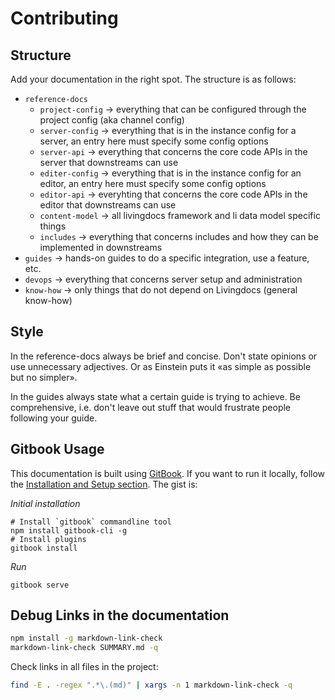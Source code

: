 # Contributing

## Structure

Add your documentation in the right spot. The structure is as follows:
- `reference-docs`
  - `project-config` -> everything that can be configured through the project config (aka channel config)
  - `server-config` -> everything that is in the instance config for a server, an entry here must specify some config options
  - `server-api` -> everything that concerns the core code APIs in the server that downstreams can use
  - `editer-config` -> everything that is in the instance config for an editor, an entry here must specify some config options
  - `editor-api` -> everyhting that concerns the core code APIs in the editor that downstreams can use
  - `content-model` -> all livingdocs framework and li data model specific things
  - `includes` -> everything that concerns includes and how they can be implemented in downstreams
- `guides` -> hands-on guides to do a specific integration, use a feature, etc.
- `devops` -> everything that concerns server setup and administration
- `know-how` -> only things that do not depend on Livingdocs (general know-how)

## Style

In the reference-docs always be brief and concise. Don't state opinions or use unnecessary adjectives. Or as Einstein puts it «as simple as possible but no simpler».

In the guides always state what a certain guide is trying to achieve. Be comprehensive, i.e. don't leave out stuff that would frustrate people following your guide.

## Gitbook Usage

This documentation is built using [GitBook](https://www.gitbook.com/). If you want to run it locally, follow the [Installation and Setup section](https://github.com/GitbookIO/gitbook/blob/master/docs/setup.md). The gist is:

*Initial installation*

```
# Install `gitbook` commandline tool
npm install gitbook-cli -g
# Install plugins
gitbook install
```


*Run*

```
gitbook serve
```


## Debug Links in the documentation

```bash
npm install -g markdown-link-check
markdown-link-check SUMMARY.md -q
```


Check links in all files in the project:
```bash
find -E . -regex ".*\.(md)" | xargs -n 1 markdown-link-check -q
```
